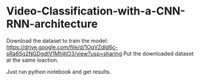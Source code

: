 # Video-Classification-with-a-CNN-RNN-architecture

Download the dataset to train the model:
https://drive.google.com/file/d/1OqVZdld6c-sRa6Sg2NGDgdtV1MhjItO3/view?usp=sharing
Put the downloaded dataset at the same loaction.

Just run python notebook and get results.
